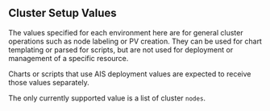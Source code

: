 ## Cluster Setup Values

The values specified for each environment here are for general cluster operations such as node labeling or PV creation. 
They can be used for chart templating or parsed for scripts, but are not used for deployment or management of a specific resource.

Charts or scripts that use AIS deployment values are expected to receive those values separately. 

The only currently supported value is a list of cluster `nodes`. 